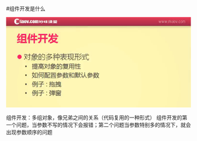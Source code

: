 #组件开发是什么

![](image/screenshot_1495811872472.png)

组件开发：多组对象，像兄弟之间的关系（代码复用的一种形式）
组件开发的第一个问题，当参数不写的情况下会报错；第二个问题当参数特别多的情况下，就会出现参数顺序的问题

